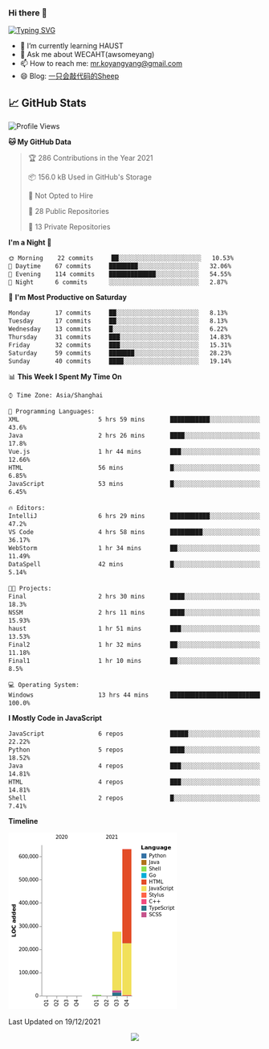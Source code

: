 ### Hi there 👋

[![Typing SVG](https://readme-typing-svg.herokuapp.com?color=%23F78A63&lines=Here+are+some+ideas+to+get+you+started%3A)](https://git.io/typing-svg)

- 🌱 I’m currently learning HAUST
- 💬 Ask me about WECAHT(awsomeyang)
- 📫 How to reach me: mr.koyangyang@gmail.com
- 😄 Blog: [一只会敲代码的Sheep](https://codeyang.pages.dev/)


## &#x1f4c8; GitHub Stats
<!--START_SECTION:waka-->
![Profile Views](http://img.shields.io/badge/Profile%20Views-2-blue)

**🐱 My GitHub Data** 

> 🏆 286 Contributions in the Year 2021
 > 
> 📦 156.0 kB Used in GitHub's Storage 
 > 
> 🚫 Not Opted to Hire
 > 
> 📜 28 Public Repositories 
 > 
> 🔑 13 Private Repositories  
 > 
**I'm a Night 🦉** 

```text
🌞 Morning    22 commits     ██░░░░░░░░░░░░░░░░░░░░░░░   10.53% 
🌆 Daytime    67 commits     ████████░░░░░░░░░░░░░░░░░   32.06% 
🌃 Evening    114 commits    █████████████░░░░░░░░░░░░   54.55% 
🌙 Night      6 commits      ░░░░░░░░░░░░░░░░░░░░░░░░░   2.87%

```
📅 **I'm Most Productive on Saturday** 

```text
Monday       17 commits     ██░░░░░░░░░░░░░░░░░░░░░░░   8.13% 
Tuesday      17 commits     ██░░░░░░░░░░░░░░░░░░░░░░░   8.13% 
Wednesday    13 commits     █░░░░░░░░░░░░░░░░░░░░░░░░   6.22% 
Thursday     31 commits     ███░░░░░░░░░░░░░░░░░░░░░░   14.83% 
Friday       32 commits     ███░░░░░░░░░░░░░░░░░░░░░░   15.31% 
Saturday     59 commits     ███████░░░░░░░░░░░░░░░░░░   28.23% 
Sunday       40 commits     ████░░░░░░░░░░░░░░░░░░░░░   19.14%

```


📊 **This Week I Spent My Time On** 

```text
⌚︎ Time Zone: Asia/Shanghai

💬 Programming Languages: 
XML                      5 hrs 59 mins       ███████████░░░░░░░░░░░░░░   43.6% 
Java                     2 hrs 26 mins       ████░░░░░░░░░░░░░░░░░░░░░   17.8% 
Vue.js                   1 hr 44 mins        ███░░░░░░░░░░░░░░░░░░░░░░   12.66% 
HTML                     56 mins             █░░░░░░░░░░░░░░░░░░░░░░░░   6.85% 
JavaScript               53 mins             █░░░░░░░░░░░░░░░░░░░░░░░░   6.45%

🔥 Editors: 
IntelliJ                 6 hrs 29 mins       ███████████░░░░░░░░░░░░░░   47.2% 
VS Code                  4 hrs 58 mins       █████████░░░░░░░░░░░░░░░░   36.17% 
WebStorm                 1 hr 34 mins        ██░░░░░░░░░░░░░░░░░░░░░░░   11.49% 
DataSpell                42 mins             █░░░░░░░░░░░░░░░░░░░░░░░░   5.14%

🐱‍💻 Projects: 
Final                    2 hrs 30 mins       ████░░░░░░░░░░░░░░░░░░░░░   18.3% 
NSSM                     2 hrs 11 mins       ████░░░░░░░░░░░░░░░░░░░░░   15.93% 
haust                    1 hr 51 mins        ███░░░░░░░░░░░░░░░░░░░░░░   13.53% 
Final2                   1 hr 32 mins        ██░░░░░░░░░░░░░░░░░░░░░░░   11.18% 
Final1                   1 hr 10 mins        ██░░░░░░░░░░░░░░░░░░░░░░░   8.5%

💻 Operating System: 
Windows                  13 hrs 44 mins      █████████████████████████   100.0%

```

**I Mostly Code in JavaScript** 

```text
JavaScript               6 repos             █████░░░░░░░░░░░░░░░░░░░░   22.22% 
Python                   5 repos             ████░░░░░░░░░░░░░░░░░░░░░   18.52% 
Java                     4 repos             ███░░░░░░░░░░░░░░░░░░░░░░   14.81% 
HTML                     4 repos             ███░░░░░░░░░░░░░░░░░░░░░░   14.81% 
Shell                    2 repos             █░░░░░░░░░░░░░░░░░░░░░░░░   7.41%

```


**Timeline**

![Chart not found](https://raw.githubusercontent.com/koyangyang/koyangyang/main/charts/bar_graph.png) 


 Last Updated on 19/12/2021
<!--END_SECTION:waka-->

<!-- <div align="center"><img src="https://github-readme-streak-stats.koyang.workers.dev/?user=koyangyang" ></div> -->

<div align="center"><img src="https://activity-graph.koyang.workers.dev/graph?username=koyangyang&theme=github-light" ></div>

<!-- <div align="center"><img src="https://cdn.jsdelivr.net/gh/koyangyang/hugo_comment/assets/github-contribution-grid-snake.svg" ></div> -->

<!-- ![](https://github-readme-stats.vercel.app/api?username=koyangyang&show_icons=true&theme=flag-india)![](https://github-readme-stats.vercel.app/api/top-langs/?username=koyangyang&layout=compact) -->
<!-- <div align="center"><img src="https://github-readme-stats.vercel.app/api?username=koyangyang&show_icons=true&theme=flag-india" ></div> -->
<!-- <img src="https://github-readme-stats.vercel.app/api/top-langs/?username=koyangyang&layout=compact" > -->



<!-- <div align="center"><img src="https://github-readme-stats.vercel.app/api/wakatime?username=koyangyang" ></div> -->


<!--
[![Top Langs](https://github-readme-stats.vercel.app/api/top-langs/?username=koyangyang&langs_count=8)](https://github.com/anuraghazra/github-readme-stats)
- 🔭 I’m currently working on ...
- 👯 I’m looking to collaborate on ...
- 🤔 I’m looking for help with ...
- 💬 Ask me about ...
- 📫 How to reach me: ...
- 😄 Pronouns: ...
- ⚡ Fun fact: ...
-->
